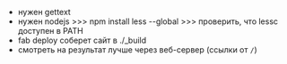 * нужен gettext
* нужен nodejs >>> npm install less --global >>> проверить, что lessc доступен в PATH
* fab deploy соберет сайт в ./_build
* смотреть на результат лучше через веб-сервер (ссылки от `/`)